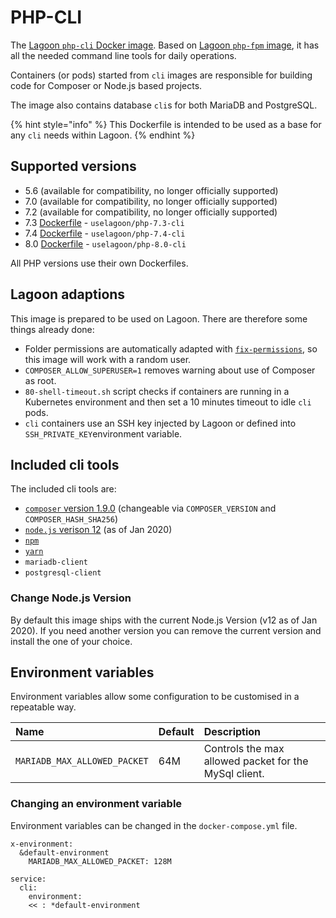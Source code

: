 # PHP-CLI

The [Lagoon `php-cli` Docker image](https://github.com/uselagoon/lagoon-images/blob/main/images/php-cli). Based on [Lagoon `php-fpm` image](../php-fpm.md), it has all the needed command line tools for daily operations.

Containers \(or pods\) started from `cli` images are responsible for building code for Composer or Node.js based projects.

The image also contains database `cli`s for both MariaDB and PostgreSQL.

{% hint style="info" %}
This Dockerfile is intended to be used as a base for any `cli` needs within Lagoon.
{% endhint %}

## Supported versions

* 5.6 \(available for compatibility, no longer officially supported\)
* 7.0 \(available for compatibility, no longer officially supported\)
* 7.2 \(available for compatibility, no longer officially supported\)
* 7.3 [Dockerfile](https://github.com/uselagoon/lagoon-images/blob/main/images/php-cli/7.3.Dockerfile) - `uselagoon/php-7.3-cli`
* 7.4 [Dockerfile](https://github.com/uselagoon/lagoon-images/blob/main/images/php-cli/7.4.Dockerfile) - `uselagoon/php-7.4-cli`
* 8.0 [Dockerfile](https://github.com/uselagoon/lagoon-images/blob/main/images/php-cli/8.0.Dockerfile) - `uselagoon/php-8.0-cli`

All PHP versions use their own Dockerfiles.

## Lagoon adaptions

This image is prepared to be used on Lagoon. There are therefore some things already done:

* Folder permissions are automatically adapted with [`fix-permissions`](https://github.com/sclorg/s2i-base-container/blob/master/core/root/usr/bin/fix-permissions), so this image will work with a random user.
* `COMPOSER_ALLOW_SUPERUSER=1` removes warning about use of Composer as root.
* `80-shell-timeout.sh` script checks if containers are running in a Kubernetes environment and then set a 10 minutes timeout to idle `cli` pods.
* `cli` containers use an SSH key injected by Lagoon or defined into `SSH_PRIVATE_KEY`environment variable.

## Included cli tools

The included cli tools are:

* [`composer` version 1.9.0](https://getcomposer.org/) \(changeable via `COMPOSER_VERSION` and `COMPOSER_HASH_SHA256`\)
* [`node.js` verison 12](https://nodejs.org/en/) \(as of Jan 2020\)
* [`npm`](https://www.npmjs.com/)
* [`yarn`](https://yarnpkg.com/lang/en/)
* `mariadb-client`
* `postgresql-client`

### Change Node.js Version

By default this image ships with the current Node.js Version \(v12 as of Jan 2020\). If you need another version you can remove the current version and install the one of your choice.

## Environment variables

Environment variables allow some configuration to be customised in a repeatable way.

| Name | Default | Description |
| :--- | :--- | :--- |
| `MARIADB_MAX_ALLOWED_PACKET` | 64M | Controls the max allowed packet for the MySql client. |

### Changing an environment variable

Environment variables can be changed in the `docker-compose.yml` file.

```text
x-environment:
  &default-environment
    MARIADB_MAX_ALLOWED_PACKET: 128M

service:
  cli:
    environment:
    << : *default-environment
```

